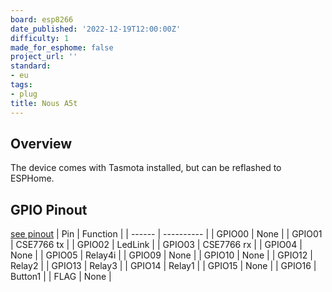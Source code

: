 ```yaml
---
board: esp8266
date_published: '2022-12-19T12:00:00Z'
difficulty: 1
made_for_esphome: false
project_url: ''
standard:
- eu
tags:
- plug
title: Nous A5t
---
```


## Overview

The device comes with Tasmota installed, but can be reflashed to ESPHome.

## GPIO Pinout

[see pinout](https://nous.technology/product/a5t.html?show=manual)
| Pin    | Function   |
| ------ | ---------- |
| GPIO00 | None       |
| GPIO01 | CSE7766 tx |
| GPIO02 | LedLink    |
| GPIO03 | CSE7766 rx |
| GPIO04 | None       |
| GPIO05 | Relay4i    |
| GPIO09 | None       |
| GPIO10 | None       |
| GPIO12 | Relay2     |
| GPIO13 | Relay3     |
| GPIO14 | Relay1     |
| GPIO15 | None       |
| GPIO16 | Button1    |
|  FLAG  | None       |